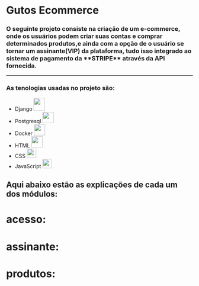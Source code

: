 # Gutos Ecommerce

<h3>O seguinte projeto consiste na criação de um e-commerce, onde os usuários podem criar suas contas e comprar determinados produtos,e ainda com a opção de o usuário se tornar um assinante(VIP) da plataforma,
      tudo isso integrado ao sistema de pagamento da **STRIPE** através da API fornecida.
</h3>

<hr>

<h3>As tenologias usadas no projeto são: </h3>
<ul>
   <li>Django <img height="35" width="30" src="https://static-00.iconduck.com/assets.00/django-icon-1606x2048-lwmw1z73.png"></li>
   <li>Postgresql <img height="30" width="30" src="https://upload.wikimedia.org/wikipedia/commons/thumb/2/29/Postgresql_elephant.svg/993px-Postgresql_elephant.svg.png"></li>
   <li>Docker <img height="30" width="30" src="https://cdn4.iconfinder.com/data/icons/logos-and-brands/512/97_Docker_logo_logos-512.png"></li>
   <li>HTML <img height="30" width="30" src="https://icons.iconarchive.com/icons/cornmanthe3rd/plex/512/Other-html-5-icon.png"></li>
   <li>CSS <img height="25" width="25" src="https://seeklogo.com/images/C/css-3-logo-023C1A7171-seeklogo.com.png"></li>
   <li>JavaScript <img height="25" width="25" src="https://upload.wikimedia.org/wikipedia/commons/6/6a/JavaScript-logo.png"></li>
</ul>

<h2>Aqui abaixo estão as explicações de cada um dos módulos: </h2>

# acesso:
# assinante:
# produtos:

